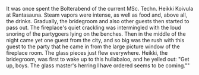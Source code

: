 
It was once spent the Bolterabend of the current MSc. Techn. Heikki Koivula at Rantasauna. Steam vapors were intense, as well as food and, above all, the drinks. Gradually, the bridegroom and also other guests then started to pass out. The fireplace's quiet crackling was intermingled with the loud snoring of the partygoers lying on the benches. Then in the middle of the night came yet one guest from the city, and so big was the rush with this guest to the party that he came in from the large picture window of the fireplace room. The glass pieces just flew everywhere. Heikki, the bridegroom, was first to wake up to this hullabaloo, and he yelled out: "Get up, boys. The glass master's herring I have ordered seems to be coming.""